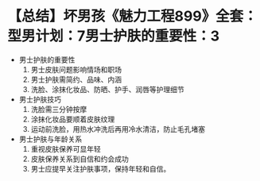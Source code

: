 # 【总结】坏男孩《魅力工程899》全套：型男计划：7男士护肤的重要性：3

-   男士护肤的重要性
    1.  男士皮肤问题影响情场和职场
    2.  男士护肤需简约、品味、内涵
    3.  洗脸、涂抹化妆品、防晒、护手、润唇等护理细节
-   男士护肤技巧
    1.  洗脸需三分钟按摩
    2.  涂抹化妆品要顺着皮肤纹理
    3.  运动前洗脸，用热水冲洗后再用冷水清洁，防止毛孔堵塞
-   男士护肤与年龄关系
    1.  重视皮肤保养可显年轻
    2.  皮肤保养关系到自信和约会成功
    3.  男士应提早关注护肤事项，保持年轻和自信。